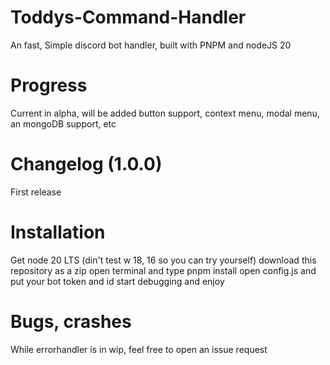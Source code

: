 # Toddys-Command-Handler
 An fast, Simple discord bot handler, built with PNPM and nodeJS 20
# Progress
 Current in alpha, will be added button support, context menu, modal menu, an mongoDB support, etc

# Changelog (1.0.0)
First release

# Installation
Get node 20 LTS (din't test w 18, 16 so you can try yourself)
download this repository as a zip
open terminal and type pnpm install
open config.js and put your bot token and id
start debugging and enjoy

# Bugs, crashes
While errorhandler is in wip, feel free to open an issue request
